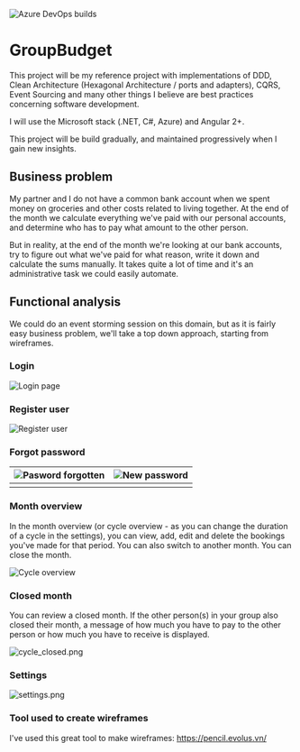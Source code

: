 ![Azure DevOps builds](https://img.shields.io/azure-devops/build/Codefondo/81c25736-7604-4bff-b926-02a6d635a409/4)

# GroupBudget
This project will be my reference project with implementations of DDD, Clean Architecture (Hexagonal Architecture / ports and adapters), CQRS, Event Sourcing and many other things I believe are best practices concerning software development.

I will use the Microsoft stack (.NET, C#, Azure) and Angular 2+.

This project will be build gradually, and maintained progressively when I gain new insights. 

## Business problem

My partner and I do not have a common bank account when we spent money on groceries and other costs related to living together. At the end of the month we calculate everything we've paid with our personal accounts, and determine who has to pay what amount to the other person.

But in reality, at the end of the month we're looking at our bank accounts, try to figure out what we've paid for what reason, write it down and calculate the sums manually. It takes quite a lot of time and it's an administrative task we could easily automate.

## Functional analysis

We could do an event storming session on this domain, but as it is fairly easy business problem, we'll take a top down approach, starting from wireframes.

### Login

![Login page](https://github.com/JurgenStillaert/GroupBudget/blob/master/Documentation/login_page.png?raw=true)



### Register user

![Register user](https://github.com/JurgenStillaert/GroupBudget/blob/master/Documentation/register_user.png?raw=true)

### Forgot password

| ![Pasword forgotten](https://github.com/JurgenStillaert/GroupBudget/blob/master/Documentation/password_forgotten.png?raw=true) | ![New password](https://github.com/JurgenStillaert/GroupBudget/blob/master/Documentation/new_password.png?raw=true) |
| :----------------------------------------------------------: | :----------------------------------------------------------: |
|                                                              |                                                              |

### Month overview

In the month overview (or cycle overview - as you can change the duration of a cycle in the settings), you can view, add, edit and delete the bookings you've made for that period. You can also switch to another month. You can close the month. 

![Cycle overview](https://github.com/JurgenStillaert/GroupBudget/blob/master/Documentation/cycle_overview.png?raw=true)

### Closed month

You can review a closed month. If the other person(s) in your group also closed their month, a message of how much you have to pay to the other person or how much you have to receive is displayed.

![cycle_closed.png](https://github.com/JurgenStillaert/GroupBudget/blob/master/Documentation/cycle_closed.png?raw=true)

### Settings

![settings.png](https://github.com/JurgenStillaert/GroupBudget/blob/master/Documentation/settings.png?raw=true)

### Tool used to create wireframes

I've used this great tool to make wireframes: https://pencil.evolus.vn/
